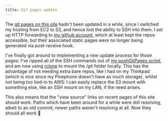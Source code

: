 ```yaml
---
title: Git pages update
---
```


The [git pages on this site](/projects/repos) hadn't been updated in a while,
since I switched my hosting from EC2 to S3, and hence lost the ability to SSH
into them. I set up HTTP forwarding to
[my github account](https://github.com/warbo), which at least kept the repos
accessible, but their associated static pages were no longer being generated via
post-receive hook.

I've finally got around to implementing a new update process for those pages:
I've ripped all of the SSH commands out of
[my pushGitPages script](http://www.chriswarbo.net/git/warbo-utilities/git/branches/master/raw/pushGitPages.sh.raw.html),
and am now using [rclone](https://rclone.org) to mount the /git folder locally.
This has the advantage of not needing extra bare repos, like I had on my
Thinkpad (which is nice since my Pinephone doesn't have as much storage), whilst
not being too tied-in to AWS: I can easily replace the S3 mount with something
else, like an SSH mount on my LAN, if the need arises.

This also means that the "view source" links on recent pages of this site should
work. Paths which have been around for a while were still resolving, albeit to
an old commit; newer paths weren't resolving at all. Now they should all work 🤞
